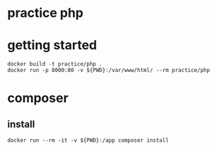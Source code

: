 # practice php

# getting started

```
docker build -t practice/php .
docker run -p 8000:80 -v ${PWD}:/var/www/html/ --rm practice/php
```

# composer

## install

`docker run --rm -it -v ${PWD}:/app composer install`
